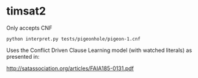 # timsat2

Only accepts CNF

`python interpret.py tests/pigeonhole/pigeon-1.cnf`

Uses the Conflict Driven Clause Learning model (with watched literals) as presented in:

http://satassociation.org/articles/FAIA185-0131.pdf
